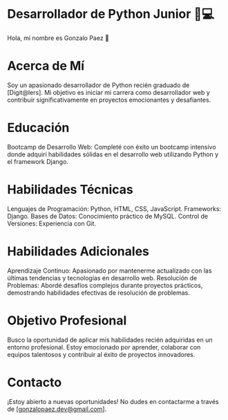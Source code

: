 # Desarrollador de Python Junior 🐍💻
Hola, mi nombre es Gonzalo Paez 👋 

# Acerca de Mí
Soy un apasionado desarrollador de Python recién graduado de [Digit@lers]. Mi objetivo es iniciar mi carrera como desarrollador web y contribuir significativamente en proyectos emocionantes y desafiantes.

# Educación
Bootcamp de Desarrollo Web: Completé con éxito un bootcamp intensivo donde adquirí habilidades sólidas en el desarrollo web utilizando Python y el framework Django.

# Habilidades Técnicas
Lenguajes de Programación: Python, HTML, CSS, JavaScript.
Frameworks: Django.
Bases de Datos: Conocimiento práctico de MySQL.
Control de Versiones: Experiencia con Git.

# Habilidades Adicionales
Aprendizaje Continuo: Apasionado por mantenerme actualizado con las últimas tendencias y tecnologías en desarrollo web.
Resolución de Problemas: Abordé desafíos complejos durante proyectos prácticos, demostrando habilidades efectivas de resolución de problemas.

# Objetivo Profesional
Busco la oportunidad de aplicar mis habilidades recién adquiridas en un entorno profesional. Estoy emocionado por aprender, colaborar con equipos talentosos y contribuir al éxito de proyectos innovadores.

# Contacto
¡Estoy abierto a nuevas oportunidades! No dudes en contactarme a través de [gonzalopaez.dev@gmail.com].
<!--
**GonzaPaez/GonzaPaez** is a ✨ _special_ ✨ repository because its `README.md` (this file) appears on your GitHub profile.

Here are some ideas to get you started:

- 🔭 I’m currently working on ...
- 🌱 I’m currently learning ...
- 👯 I’m looking to collaborate on ...
- 🤔 I’m looking for help with ...
- 💬 Ask me about ...
- 📫 How to reach me: ...
- 😄 Pronouns: ...
- ⚡ Fun fact: ...
-->
